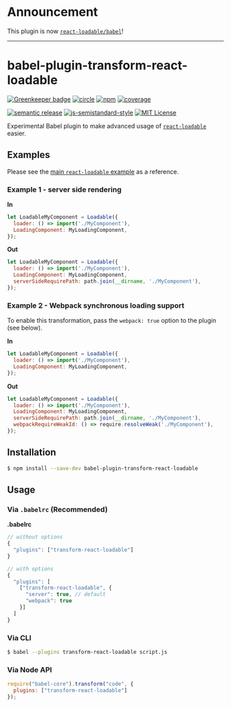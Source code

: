 # Announcement

This plugin is now [`react-loadable/babel`](https://github.com/thejameskyle/react-loadable#babel-plugin)!

---




# babel-plugin-transform-react-loadable

[![Greenkeeper badge](https://badges.greenkeeper.io/motiz88/babel-plugin-transform-react-loadable.svg)](https://greenkeeper.io/)
[![circle][circle-image]][circle-url]
[![npm][npm-image]][npm-url]
[![coverage][coverage-image]][coverage-url]

[![semantic release][semantic-release-image]][semantic-release-url]
[![js-semistandard-style][semistandard-image]][semistandard-url]
[![MIT License][license-image]][license-url]

Experimental Babel plugin to make advanced usage of [`react-loadable`](https://github.com/thejameskyle/react-loadable) easier.

## Examples

Please see the [main `react-loadable` example](https://github.com/thejameskyle/react-loadable#example) as a reference.

### Example 1 - server side rendering

**In**

```js
let LoadableMyComponent = Loadable({
  loader: () => import('./MyComponent'),
  LoadingComponent: MyLoadingComponent,
});
```

**Out**

```js
let LoadableMyComponent = Loadable({
  loader: () => import('./MyComponent'),
  LoadingComponent: MyLoadingComponent,
  serverSideRequirePath: path.join(__dirname, './MyComponent'),
});
```

### Example 2 - Webpack synchronous loading support

To enable this transformation, pass the `webpack: true` option to the plugin (see below).

**In**

```js
let LoadableMyComponent = Loadable({
  loader: () => import('./MyComponent'),
  LoadingComponent: MyLoadingComponent,
});
```

**Out**

```js
let LoadableMyComponent = Loadable({
  loader: () => import('./MyComponent'),
  LoadingComponent: MyLoadingComponent,
  serverSideRequirePath: path.join(__dirname, './MyComponent'),
  webpackRequireWeakId: () => require.resolveWeak('./MyComponent'),
});
```

## Installation

```sh
$ npm install --save-dev babel-plugin-transform-react-loadable
```

## Usage

### Via `.babelrc` (Recommended)

**.babelrc**

```js
// without options
{
  "plugins": ["transform-react-loadable"]
}

// with options
{
  "plugins": [
    ["transform-react-loadable", {
      "server": true, // default
      "webpack": true
    }]
  ]
}
```

### Via CLI

```sh
$ babel --plugins transform-react-loadable script.js
```

### Via Node API

```javascript
require("babel-core").transform("code", {
  plugins: ["transform-react-loadable"]
});
```

[circle-image]: https://img.shields.io/circleci/project/motiz88/babel-plugin-transform-react-loadable/master.svg?style=flat-square
[circle-url]: https://circleci.com/gh/motiz88/babel-plugin-transform-react-loadable
[npm-image]: https://img.shields.io/npm/v/babel-plugin-transform-react-loadable.svg?style=flat-square
[npm-url]: https://npmjs.org/package/babel-plugin-transform-react-loadable
[semantic-release-image]: https://img.shields.io/badge/%20%20%F0%9F%93%A6%F0%9F%9A%80-semantic--release-e10079.svg?style=flat-square
[semantic-release-url]: https://github.com/semantic-release/semantic-release
[license-image]: http://img.shields.io/badge/license-MIT-brightgreen.svg?style=flat-square
[license-url]: http://motiz88.mit-license.org/
[semistandard-image]: https://img.shields.io/badge/code%20style-semistandard-brightgreen.svg?style=flat-square
[semistandard-url]: https://github.com/Flet/semistandard
[coverage-image]: https://img.shields.io/codecov/c/github/motiz88/babel-plugin-transform-react-loadable.svg
[coverage-url]: https://codecov.io/gh/motiz88/babel-plugin-transform-react-loadable
